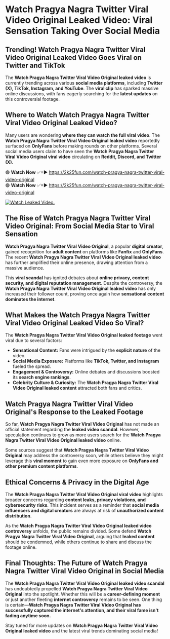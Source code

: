 # Watch Pragya Nagra Twitter Viral Video Original Leaked Video: Viral Sensation Taking Over Social Media

## **Trending! Watch Pragya Nagra Twitter Viral Video Original Leaked Video Goes Viral on Twitter and TikTok**
The **Watch Pragya Nagra Twitter Viral Video Original leaked video** is currently trending across various **social media platforms**, including **Twitter (X), TikTok, Instagram, and YouTube**. The **viral clip** has sparked massive online discussions, with fans eagerly searching for the **latest updates** on this controversial footage.

## **Where to Watch Watch Pragya Nagra Twitter Viral Video Original Leaked Video?**
Many users are wondering **where they can watch the full viral video**. The **Watch Pragya Nagra Twitter Viral Video Original leaked video** reportedly surfaced on **OnlyFans** before making rounds on other platforms. Several social media users claim to have seen the **Watch Pragya Nagra Twitter Viral Video Original viral video** circulating on **Reddit, Discord, and Twitter (X).**

🟢 **Watch Now** ✅=► https://2k25fun.com/watch-pragya-nagra-twitter-viral-video-original  
🟢 **Watch Now** ✅=► https://2k25fun.com/watch-pragya-nagra-twitter-viral-video-original  

[![Watch Leaked Video.](https://miro.medium.com/v2/resize:fit:828/format:webp/1*cilzJN44JGOrTw9NJCrNHA.gif "Watch Leaked Video")](https://2k25fun.com/watch-pragya-nagra-twitter-viral-video-original)

## **The Rise of Watch Pragya Nagra Twitter Viral Video Original: From Social Media Star to Viral Sensation**
**Watch Pragya Nagra Twitter Viral Video Original**, a popular **digital creator**, gained recognition for **adult content** on platforms like **Fanfix** and **OnlyFans**. The recent **Watch Pragya Nagra Twitter Viral Video Original leaked video** has further amplified their online presence, drawing attention from a massive audience.

This **viral scandal** has ignited debates about **online privacy, content security, and digital reputation management**. Despite the controversy, the **Watch Pragya Nagra Twitter Viral Video Original leaked video** has only increased their follower count, proving once again how **sensational content dominates the internet**.

## **What Makes the Watch Pragya Nagra Twitter Viral Video Original Leaked Video So Viral?**
The **Watch Pragya Nagra Twitter Viral Video Original leaked footage** went viral due to several factors:
- **Sensational Content:** Fans were intrigued by the **explicit nature** of the video.
- **Social Media Exposure:** Platforms like **TikTok, Twitter, and Instagram** fueled the spread.
- **Engagement & Controversy:** Online debates and discussions boosted its **search engine rankings**.
- **Celebrity Culture & Curiosity:** The **Watch Pragya Nagra Twitter Viral Video Original leaked content** attracted both fans and critics.

## **Watch Pragya Nagra Twitter Viral Video Original's Response to the Leaked Footage**
So far, **Watch Pragya Nagra Twitter Viral Video Original** has not made an official statement regarding the **leaked video scandal**. However, speculation continues to grow as more users search for the **Watch Pragya Nagra Twitter Viral Video Original leaked video** online.

Some sources suggest that **Watch Pragya Nagra Twitter Viral Video Original** may address the controversy soon, while others believe they might leverage this **viral moment** to gain even more exposure on **OnlyFans and other premium content platforms**.

## **Ethical Concerns & Privacy in the Digital Age**
The **Watch Pragya Nagra Twitter Viral Video Original viral video** highlights broader concerns regarding **content leaks, privacy violations, and cybersecurity risks**. This incident serves as a reminder that **social media influencers and digital creators** are always at risk of **unauthorized content distribution**.

As the **Watch Pragya Nagra Twitter Viral Video Original leaked video controversy** unfolds, the public remains divided. Some defend **Watch Pragya Nagra Twitter Viral Video Original**, arguing that **leaked content** should be condemned, while others continue to share and discuss the footage online.

## **Final Thoughts: The Future of Watch Pragya Nagra Twitter Viral Video Original in Social Media**
The **Watch Pragya Nagra Twitter Viral Video Original leaked video scandal** has undoubtedly propelled **Watch Pragya Nagra Twitter Viral Video Original** into the spotlight. Whether this will be a **career-defining moment** or just another fleeting **internet controversy** remains to be seen. One thing is certain—**Watch Pragya Nagra Twitter Viral Video Original has successfully captured the internet's attention, and their viral fame isn't fading anytime soon.**

Stay tuned for more updates on **Watch Pragya Nagra Twitter Viral Video Original leaked video** and the latest viral trends dominating social media!